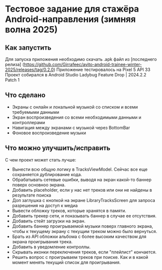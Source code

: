 # Тестовое задание для стажёра Android-направления (зимняя волна 2025)

## Как запустить
Для запуска приложения необходимо скачать .apk файл из [последнего релиза] (https://github.com/Girrafeec/avito-android-trainee-winter-2025/releases/tag/0.2.0)
Приложение тестировалось на Pixel 5 API 33
Проект собирался в Android Studio Ladybug Feature Drop | 2024.2.2 Patch 1

## Что сделано
- Экраны с онлайн и локальной музыкой со списком и всеми требуемыми данными
- Экран воспроизведения со всеми необходимыми данными и контроллерами
- Навигация между экранами с музыкой через BottomBar
- Фоновое воспроизведение музыки

## Что можно улучшить/исправить
С чем проект может стать лучше:
- Вынести всю общую логику в TracksViewModel. Сейчас все еще сохраняется дублирование кода.
- Обрабатывать сетевые ошибки, выводя на экран какой-то баннер поверх основноо экрана.
- Добавить placeholder, если у нас нет треков или они не найдены в результате поиска
- Доп заглушка с кнопкой на экране LibraryTracksScreen для запроса разрешения на доступ к медиа
- Вывести обложку треков, которые хранятся в памяти.
- Добавить трекер сети, и показывать баннер в случае ее отсутствия.
- Добавить стейт загрузки на экран.
- Добавить баннер проигрываемой музыки поверх главного экрана, чтобы к текущему экрану с текущим треком можно было вернуться.
- Брать из API обложки альбома с более высоким качеством для экрана проигрывания трека.
- Добавить в уведомление контроллы.
- Скрывать иконки переключения треков, если "плейлист" кончается.
- Решить вопрос с проигрываем треков при поиске. Как и в какой момент менять текущий список для проигрывания.
